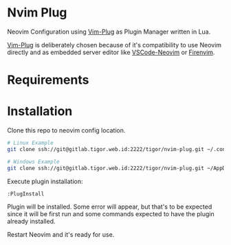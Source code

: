 # Nvim Plug

Neovim Configuration using [Vim-Plug](https://github.com/junegunn/vim-plug) as Plugin Manager written in Lua.

[Vim-Plug](https://github.com/junegunn/vim-plug) is deliberately chosen because of it's compatibility to use Neovim directly and as embedded server editor like [VSCode-Neovim](https://github.com/vscode-neovim/vscode-neovim) or [Firenvim](https://github.com/glacambre/firenvim).

# Requirements



# Installation

Clone this repo to neovim config location. 

```sh
# Linux Example
git clone ssh://git@gitlab.tigor.web.id:2222/tigor/nvim-plug.git ~/.config/nvim

# Windows Example
git clone ssh://git@gitlab.tigor.web.id:2222/tigor/nvim-plug.git ~/AppData/Local/nvim
```

Execute plugin installation:

```vim
:PlugInstall
```

Plugin will be installed. Some error will appear, but that's to be expected since it will be first run and some commands expected to have the plugin already installed.

Restart Neovim and it's ready for use.
